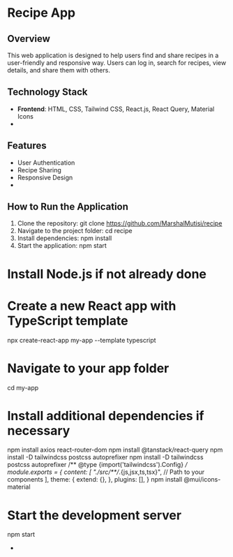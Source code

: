 # Recipe App

## Overview
This web application is designed to help users find and share recipes in a user-friendly and responsive way. Users can log in, search for recipes, view details, and share them with others.

## Technology Stack
- **Frontend**: HTML, CSS, Tailwind CSS, React.js, React Query, Material Icons
- 


## Features
- User Authentication
- Recipe Sharing
- Responsive Design
-

## How to Run the Application
1. Clone the repository:
   git clone https://github.com/MarshalMutisi/recipe
2. Navigate to the project folder:
   cd recipe
3. Install dependencies:
   npm install
4. Start the application:
   npm start

# Install Node.js if not already done
# Create a new React app with TypeScript template
npx create-react-app my-app --template typescript

# Navigate to your app folder
cd my-app

# Install additional dependencies if necessary
npm install axios react-router-dom
npm install @tanstack/react-query
npm install -D tailwindcss postcss autoprefixer
npm install -D tailwindcss postcss autoprefixer
/** @type {import('tailwindcss').Config} */
module.exports = {
  content: [
    "./src/**/*.{js,jsx,ts,tsx}", // Path to your components
  ],
  theme: {
    extend: {},
  },
  plugins: [],
}
npm install @mui/icons-material

# Start the development server
npm start






-



